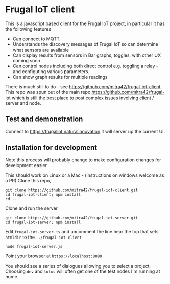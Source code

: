 # Frugal IoT client

This is a javascript based client for the Frugal IoT project, in particular it has the 
following features

* Can connect to MQTT.
* Understands the discovery messages of Frugal IoT so can determine what sensors are available
* Can display results from sensors in Bar graphs, toggles, with other UX coming soon
* Can control nodes including both direct control
  e.g. toggling a relay - and configuting various parameters.
* Can show graph results for multiple readings

There is much still to do - see https://github.com/mitra42/frugal-iot-client. 
This repo was spun out of the main repo https://github.com/mitra42/frugal-iot 
which is still the best place to post complex issues involving client / server and node. 

## Test and demonstration

Connect to https://frugaliot.naturalinnovation  it will server up the current UI.

## Installation for development

Note this process will probably change to make configuration changes for development easier.

This should work on Linux or a Mac - (instructions on windows welcome as a PR)
Clone this repo, 
```
git clone https://github.com/mitra42/frugal-iot-client.git
cd frugal-iot-client; npm install
cd ..
```
Clone and run the server
```
git clone https://github.com/mitra42/frugal-iot-server.git
cd frugal-iot-server; npm install
```
Edit `frugal-iot-server.js` and uncomment the line hear the top
that sets `htmldir` to the `../frugal-iot-client`
```
node frugal-iot-server.js
```
Point your browser at `https://localhost:8080`

You should see a series of dialogues allowing you to select a project.
Choosing `dev` and `lotus` will often get one of the test nodes I'm running at home.



